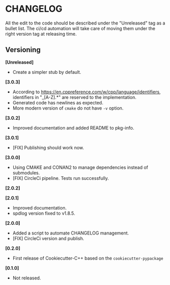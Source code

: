 CHANGELOG
=========

All the edit to the code should be described under the "Unreleased" tag as a
bullet list. The ci/cd automation will take care of moving them under the right
version tag at releasing time.

Versioning
----------
**[Unreleased]**
* Create a simpler stub by default.

**[3.0.3]**
* According to https://en.cppreference.com/w/cpp/language/identifiers, identifiers in "_[A-Z].*" are reserved to the implementation.
* Generated code has newlines as expected.
* More modern version of `cmake` do not have `-v` option.

**[3.0.2]**
* Improved documentation and added README to pkg-info.

**[3.0.1]**
* [FIX] Publishing should work now.

**[3.0.0]**
* Using CMAKE and CONAN2 to manage dependencies instead of submodules.
* [FIX] CircleCi pipeline. Tests run successfully.

**[2.0.2]**

**[2.0.1]**
* Improved documentation.
* spdlog version fixed to v1.8.5.

**[2.0.0]**
* Added a script to automate CHANGELOG management.
* [FIX] CircleCi version and publish.

**[0.2.0]**
* First release of Cookiecutter-C++ based on the `cookiecutter-pypackage`

**[0.1.0]**
* Not released.


